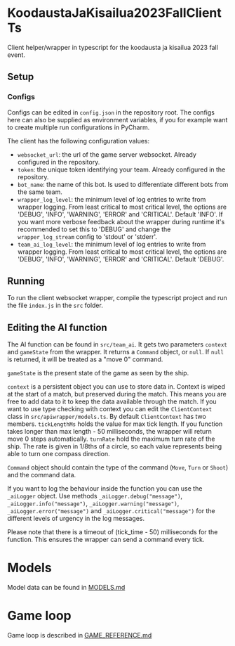 # KoodaustaJaKisailua2023FallClientTs
Client helper/wrapper in typescript for the koodausta ja kisailua 2023 fall event.

## Setup

### Configs

Configs can be edited in `config.json` in the repository root. The configs here can
also be supplied as environment variables, if you for example want to create
multiple run configurations in PyCharm.

The client has the following configuration values:

 - `websocket_url`: the url of the game server websocket. Already configured
in the repository.
 - `token`: the unique token identifying your team. Already configured in the 
repository.
 - `bot_name`: the name of this bot. Is used to differentiate different bots from
the same team.
 - `wrapper_log_level`: the minimum level of log entries to write from wrapper
logging. From least critical to most critical level, the options are 'DEBUG',
'INFO', 'WARNING', 'ERROR' and 'CRITICAL'. Default 'INFO'. If you want more
verbose feedback about the wrapper during runtime it's recommended to set this to
'DEBUG' and change the `wrapper_log_stream` config to 'stdout' or 'stderr'.
 - `team_ai_log_level`: the minimum level of log entries to write from wrapper
logging. From least critical to most critical level, the options are 'DEBUG',
'INFO', 'WARNING', 'ERROR' and 'CRITICAL'. Default 'DEBUG'.

## Running

To run the client websocket wrapper, compile the typescript project and run the
file `index.js` in the `src` folder.

## Editing the AI function

The AI function can be found in `src/team_ai`. It gets two parameters `context`
and `gameState` from the wrapper. It returns a `Command` object, or `null`. If
`null` is returned, it will be treated as a "move 0" command.

`gameState` is the present state of the game as seen by the ship.

`context` is a persistent object you can use to store data in. Context is wiped
at the start of a match, but preserved during the match. This means you are free
to add data to it to keep the data available through the match. If you want to use
type checking with context you can edit the `ClientContext` class in
`src/apiwrapper/models.ts`. By default `ClientContext` has two members.
`tickLengthMs` holds the value for max tick length. If you function takes longer
than max length - 50 milliseconds, the wrapper will return move 0 steps automatically.
`turnRate` hold the maximum turn rate of the ship. The rate is given in 1/8ths of a
circle, so each value represents being able to turn one compass direction.

`Command` object should contain the type of the command (`Move`, `Turn` or `Shoot`)
and the command data.

If you want to log the behaviour inside the function you can use the `_aiLogger`
object. Use methods `_aiLogger.debug("message")`, `_aiLogger.info("message")`,
`_aiLogger.warning("message")`, `_aiLogger.error("message")` and
`_aiLogger.critical("message")` for the different levels of urgency in the log
messages.

Please note that there is a timeout of (tick_time - 50) milliseconds for the
function. This ensures the wrapper can send a command every tick.

# Models

Model data can be found in [MODELS.md](MODELS.md)

# Game loop

Game loop is described in [GAME_REFERENCE.md](GAME_REFERENCE.md)



